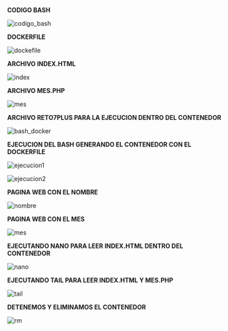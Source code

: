 **CODIGO BASH**

![codigo_bash](https://imgur.com/nTVva0n.png)

**DOCKERFILE**

![dockefile](https://imgur.com/KMQhI7d.png)

**ARCHIVO INDEX.HTML**

![index](https://imgur.com/0Psmu6A.png)

**ARCHIVO MES.PHP**

![mes](https://imgur.com/wVYzZdZ.png)

**ARCHIVO RETO7PLUS PARA LA EJECUCION DENTRO DEL CONTENEDOR**

![bash_docker](https://imgur.com/MTEGGpB.png)

**EJECUCION DEL BASH GENERANDO EL CONTENEDOR CON EL DOCKERFILE**

![ejecucion1](https://imgur.com/5PFkPIW.png)

![ejecucion2](https://imgur.com/wKXBoPd.png)

**PAGINA WEB CON EL NOMBRE**

![nombre](https://imgur.com/JBAmRF9.png)

**PAGINA WEB CON EL MES**

![mes](https://imgur.com/WNPe4OW.png)

**EJECUTANDO NANO PARA LEER INDEX.HTML DENTRO DEL CONTENEDOR**

![nano](https://imgur.com/jGV3FSI.png)

**EJECUTANDO TAIL PARA LEER INDEX.HTML Y MES.PHP**

![tail](https://imgur.com/wKXBoPd.png)

**DETENEMOS Y ELIMINAMOS EL CONTENEDOR**

![rm](https://imgur.com/MlaH7qf.png)
